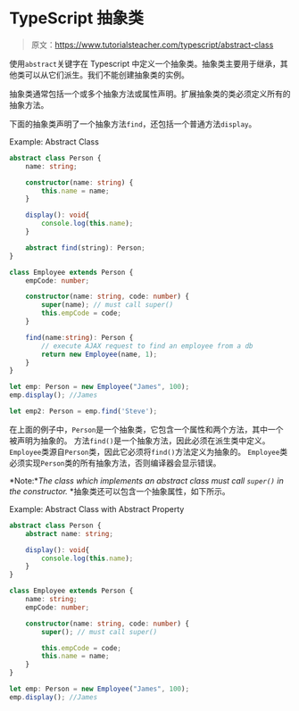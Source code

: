 # TypeScript 抽象类

> 原文：<https://www.tutorialsteacher.com/typescript/abstract-class>

使用`abstract`关键字在 Typescript 中定义一个抽象类。抽象类主要用于继承，其他类可以从它们派生。我们不能创建抽象类的实例。

抽象类通常包括一个或多个抽象方法或属性声明。扩展抽象类的类必须定义所有的抽象方法。

下面的抽象类声明了一个抽象方法`find`，还包括一个普通方法`display`。

Example: Abstract Class 

```ts
abstract class Person {
    name: string;

    constructor(name: string) {
        this.name = name;
    }

    display(): void{
        console.log(this.name);
    }

    abstract find(string): Person;
}

class Employee extends Person { 
    empCode: number;

    constructor(name: string, code: number) { 
        super(name); // must call super()
        this.empCode = code;
    }

    find(name:string): Person { 
        // execute AJAX request to find an employee from a db
        return new Employee(name, 1);
    }
}

let emp: Person = new Employee("James", 100);
emp.display(); //James

let emp2: Person = emp.find('Steve'); 
```

在上面的例子中，`Person`是一个抽象类，它包含一个属性和两个方法，其中一个被声明为抽象的。 方法`find()`是一个抽象方法，因此必须在派生类中定义。 `Employee`类源自`Person`类，因此它必须将`find()`方法定义为抽象的。 `Employee`类必须实现`Person`类的所有抽象方法，否则编译器会显示错误。

*Note:**The class which implements an abstract class must call `super()` in the constructor.* *抽象类还可以包含一个抽象属性，如下所示。

Example: Abstract Class with Abstract Property 

```ts
abstract class Person {
    abstract name: string;

    display(): void{
        console.log(this.name);
    }
}

class Employee extends Person { 
    name: string;
    empCode: number;

    constructor(name: string, code: number) { 
        super(); // must call super()

        this.empCode = code;
        this.name = name;
    }
}

let emp: Person = new Employee("James", 100);
emp.display(); //James 
```

